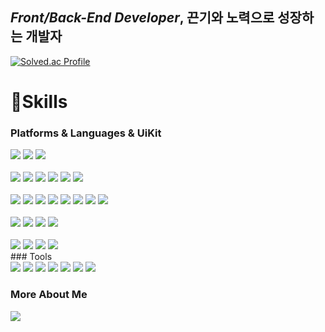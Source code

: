 ## *Front/Back-End Developer*, 끈기와 노력으로 성장하는 개발자 

[![Solved.ac Profile](http://mazassumnida.wtf/api/v2/generate_badge?boj=skaks569)](https://solved.ac/skaks569/)

# 💪Skills
### Platforms & Languages & UiKit
<div align=left>
    <img src="https://img.shields.io/badge/css-1572B6?style=for-the-badge&logo=css3&logoColor=white">
    <img src="https://img.shields.io/badge/html5-E34F26?style=for-the-badge&logo=html5&logoColor=white">
    <img src="https://img.shields.io/badge/bootstrap-7952B3?style=for-the-badge&logo=bootstrap&logoColor=white">
</div>
</br>
<div align=left>
    <img src="https://img.shields.io/badge/java-007396?style=for-the-badge&logo=java&logoColor=white">
    <img src="https://img.shields.io/badge/kotlin-7F52FF?style=for-the-badge&logo=kotlin&logoColor=white">
    <img src="https://img.shields.io/badge/python-3776AB?style=for-the-badge&logo=python&logoColor=white">
    <img src="https://img.shields.io/badge/node.js-339933?style=for-the-badge&logo=Node.js&logoColor=white">
    <img src="https://img.shields.io/badge/express-000000?style=for-the-badge&logo=express&logoColor=white">
    <img src="https://img.shields.io/badge/c++-00599C?style=for-the-badge&logo=c%2B%2B&logoColor=white">
</div>
</br>
<div align=left>
    <img src="https://img.shields.io/badge/javascript-F7DF1E?style=for-the-badge&logo=javascript&logoColor=black">
    <img src="https://img.shields.io/badge/typescript-3178C6?style=for-the-badge&logo=typescript&logoColor=white">
    <img src="https://img.shields.io/badge/jquery-0769AD?style=for-the-badge&logo=jquery&logoColor=white">
    <img src="https://img.shields.io/badge/react-61DAFB?style=for-the-badge&logo=react&logoColor=black">
    <img src="https://img.shields.io/badge/react_native-61DAFB?style=for-the-badge&logo=react&logoColor=black">
    <img src="https://img.shields.io/badge/next.js-000000?style=for-the-badge&logo=next.js&logoColor=white">
    <img src="https://img.shields.io/badge/nestjs-E0234E?style=for-the-badge&logo=nestjs&logoColor=white">
    <img src="https://img.shields.io/badge/vue.js-4FC08D?style=for-the-badge&logo=vue.js&logoColor=white">
</div>
</br>
<div align=left>
    <img src="https://img.shields.io/badge/antd-0170FE?style=for-the-badge&logo=ant-design&logoColor=white">
    <img src="https://img.shields.io/badge/shadcn/ui-000000?style=for-the-badge&logo=shadcnui&logoColor=white">
    <img src="https://img.shields.io/badge/radix_ui-161618?style=for-the-badge&logo=radixui&logoColor=white">
    <img src="https://img.shields.io/badge/flowbite-0175F4?style=for-the-badge&logo=flowbite&logoColor=white">
</div>
</br>
<div align=left>
    <img src="https://img.shields.io/badge/mysql-4479A1?style=for-the-badge&logo=mysql&logoColor=white">
    <img src="https://img.shields.io/badge/mssql-4479A1?style=for-the-badge&logo=mssql&logoColor=white">
    <img src="https://img.shields.io/badge/mariaDB-003545?style=for-the-badge&logo=mariaDB&logoColor=white">
    <img src="https://img.shields.io/badge/mongoDB-47A248?style=for-the-badge&logo=MongoDB&logoColor=white">
</div>
### Tools
<div align=left>
    <img src="https://img.shields.io/badge/git-F05032?style=for-the-badge&logo=git&logoColor=white">
    <img src="https://img.shields.io/badge/github-181717?style=for-the-badge&logo=github&logoColor=white">
    <img
        src="https://img.shields.io/badge/Visual%20Studio%20Code-007ACC.svg?style=for-the-badge&logo=Visual%20Studio%20Code&logoColor=white">
    <img
        src="https://img.shields.io/badge/IntelliJ%20IDEA-000000.svg?style=for-the-badge&logo=IntelliJ%20IDEA&logoColor=white">
    <img
        src="https://img.shields.io/badge/Android%20Studio-3DDC84.svg?style=for-the-badge&logo=Android%20Studio&logoColor=white">
    <img
        src="https://img.shields.io/badge/Eclipse%20IDE-2C2255.svg?style=for-the-badge&logo=Eclipse%20IDE&logoColor=white">
    <img src="https://img.shields.io/badge/tortoisesvn-7c97c3.svg?style=for-the-badge&logo=tortoisesvn&logoColor=white">
</div>

### More About Me
<div align=left>
    <a href="https://your-notion-url.notion.site">
        <img src="https://img.shields.io/badge/My_Notion-000000?style=for-the-badge&logo=notion&logoColor=white">
    </a>
</div>
